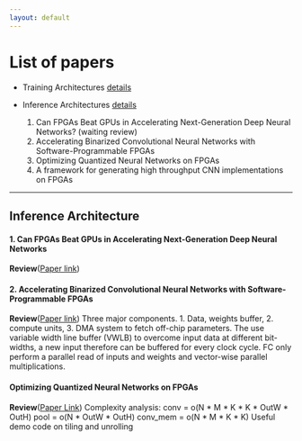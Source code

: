 ```yaml
---
layout: default
---
```


# [](#list) List of papers

  * Training Architectures [details](#train)

  * Inference Architectures [details](#inference)
    1. Can FPGAs Beat GPUs in Accelerating Next-Generation Deep Neural Networks? (waiting review)
    2. Accelerating Binarized Convolutional Neural Networks with Software-Programmable FPGAs
    3. Optimizing Quantized Neural Networks on FPGAs
    4. A framework for generating high throughput CNN implementations on FPGAs

* * *

## <a id="train"></a>Inference Architecture
#### 1. Can FPGAs Beat GPUs in Accelerating Next-Generation Deep Neural Networks
 **Review**([Paper link](http://jaewoong.org/pubs/fpga17-next-generation-dnns.pdf))

#### 2. Accelerating Binarized Convolutional Neural Networks with Software-Programmable FPGAs

 **Review**([Paper link](http://www.csl.cornell.edu/~zhiruz/pdfs/bnn-fpga2017.pdf))
 Three major components. 1. Data, weights buffer, 2.  compute units, 3. DMA system
 to fetch off-chip parameters.
 The use variable width line buffer (VWLB) to overcome input data at different
 bit-widths, a new input therefore can be buffered for every clock cycle.
 FC only perform a parallel read of inputs and weights and vector-wise parallel
 multiplications.

#### Optimizing Quantized Neural Networks on FPGAs
**Review**([Paper Link](http://www.isfpga.org/slides/w2.pdf))
Complexity analysis:
conv = o(N * M * K * K * OutW * OutH)
pool = o(N * OutW * OutH)
conv_mem = o(N * M * K * K)
Useful demo code on tiling and unrolling
